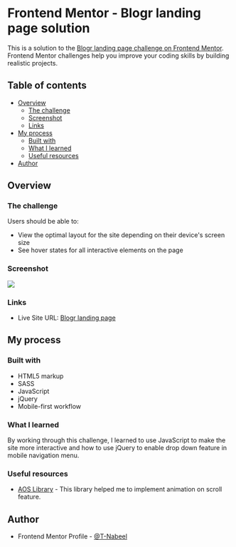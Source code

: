# Frontend Mentor - Blogr landing page solution

This is a solution to the [Blogr landing page challenge on Frontend Mentor](https://www.frontendmentor.io/challenges/blogr-landing-page-EX2RLAApP).
Frontend Mentor challenges help you improve your coding skills by building realistic projects.

## Table of contents

- [Overview](#overview)
  - [The challenge](#the-challenge)
  - [Screenshot](#screenshot)
  - [Links](#links)
- [My process](#my-process)
  - [Built with](#built-with)
  - [What I learned](#what-i-learned)
  - [Useful resources](#useful-resources)
- [Author](#author)

## Overview

### The challenge

Users should be able to:

- View the optimal layout for the site depending on their device's screen size
- See hover states for all interactive elements on the page

### Screenshot

![](./images/screenshot.png)

### Links

- Live Site URL: [Blogr landing page](https://t-nabeel.github.io/fem-blogr-landing-page/)

## My process

### Built with

- HTML5 markup
- SASS
- JavaScript
- jQuery
- Mobile-first workflow

### What I learned

By working through this challenge, I learned to use JavaScript to make the site more interactive and how to use jQuery to enable drop down feature in mobile navigation menu.

### Useful resources

- [AOS Library](https://michalsnik.github.io/aos/) - This library helped me to implement animation on scroll feature.

## Author

- Frontend Mentor Profile - [@T-Nabeel](https://www.frontendmentor.io/profile/t-nabeel)

